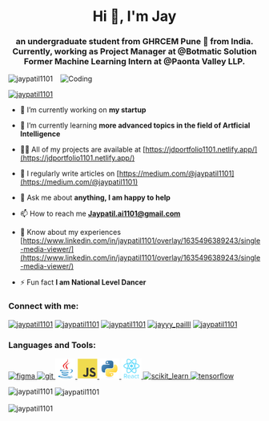 <h1 align="center">Hi 👋, I'm Jay</h1>
<h3 align="center">an undergraduate student from GHRCEM Pune 🚀 from India. Currently, working as Project Manager at @Botmatic Solution Former Machine Learning Intern at @Paonta Valley LLP.</h3>
<img align="right" alt="Coding" width="400" src="https://www.qgengroup.com/wp-content/uploads/2020/05/gif-1.gif">

<p align="left"> <img src="https://komarev.com/ghpvc/?username=jaypatil1101&label=Profile%20views&color=0e75b6&style=flat" alt="jaypatil1101" /> </p>

<p align="left"> <a href="https://twitter.com/jaypatil1101" target="blank"><img src="https://img.shields.io/twitter/follow/jaypatil1101?logo=twitter&style=for-the-badge" alt="jaypatil1101" /></a> </p>

- 🔭 I’m currently working on **my startup**

- 🌱 I’m currently learning **more advanced topics in the field of Artficial Intelligence**

- 👨‍💻 All of my projects are available at [https://jdportfolio1101.netlify.app/](https://jdportfolio1101.netlify.app/)

- 📝 I regularly write articles on [https://medium.com/@jaypatil1101](https://medium.com/@jaypatil1101)

- 💬 Ask me about **anything, I am happy to help**

- 📫 How to reach me **Jaypatil.ai1101@gmail.com**

- 📄 Know about my experiences [https://www.linkedin.com/in/jaypatil1101/overlay/1635496389243/single-media-viewer/](https://www.linkedin.com/in/jaypatil1101/overlay/1635496389243/single-media-viewer/)

- ⚡ Fun fact **I am National Level Dancer**

<h3 align="left">Connect with me:</h3>
<p align="left">
<a href="https://twitter.com/jaypatil1101" target="blank"><img align="center" src="https://raw.githubusercontent.com/rahuldkjain/github-profile-readme-generator/master/src/images/icons/Social/twitter.svg" alt="jaypatil1101" height="30" width="40" /></a>
<a href="https://linkedin.com/in/jaypatil1101" target="blank"><img align="center" src="https://raw.githubusercontent.com/rahuldkjain/github-profile-readme-generator/master/src/images/icons/Social/linked-in-alt.svg" alt="jaypatil1101" height="30" width="40" /></a>
<a href="https://kaggle.com/jaypatil1101" target="blank"><img align="center" src="https://raw.githubusercontent.com/rahuldkjain/github-profile-readme-generator/master/src/images/icons/Social/kaggle.svg" alt="jaypatil1101" height="30" width="40" /></a>
<a href="https://instagram.com/jayyy_pailll" target="blank"><img align="center" src="https://raw.githubusercontent.com/rahuldkjain/github-profile-readme-generator/master/src/images/icons/Social/instagram.svg" alt="jayyy_pailll" height="30" width="40" /></a>
<a href="https://medium.com/jaypatil1101" target="blank"><img align="center" src="https://raw.githubusercontent.com/rahuldkjain/github-profile-readme-generator/master/src/images/icons/Social/medium.svg" alt="jaypatil1101" height="30" width="40" /></a>
</p>

<h3 align="left">Languages and Tools:</h3>
<p align="left"> <a href="https://www.figma.com/" target="_blank" rel="noreferrer"> <img src="https://www.vectorlogo.zone/logos/figma/figma-icon.svg" alt="figma" width="40" height="40"/> </a> <a href="https://git-scm.com/" target="_blank" rel="noreferrer"> <img src="https://www.vectorlogo.zone/logos/git-scm/git-scm-icon.svg" alt="git" width="40" height="40"/> </a> <a href="https://www.java.com" target="_blank" rel="noreferrer"> <img src="https://raw.githubusercontent.com/devicons/devicon/master/icons/java/java-original.svg" alt="java" width="40" height="40"/> </a> <a href="https://developer.mozilla.org/en-US/docs/Web/JavaScript" target="_blank" rel="noreferrer"> <img src="https://raw.githubusercontent.com/devicons/devicon/master/icons/javascript/javascript-original.svg" alt="javascript" width="40" height="40"/> </a> <a href="https://www.python.org" target="_blank" rel="noreferrer"> <img src="https://raw.githubusercontent.com/devicons/devicon/master/icons/python/python-original.svg" alt="python" width="40" height="40"/> </a> <a href="https://reactjs.org/" target="_blank" rel="noreferrer"> <img src="https://raw.githubusercontent.com/devicons/devicon/master/icons/react/react-original-wordmark.svg" alt="react" width="40" height="40"/> </a> <a href="https://scikit-learn.org/" target="_blank" rel="noreferrer"> <img src="https://upload.wikimedia.org/wikipedia/commons/0/05/Scikit_learn_logo_small.svg" alt="scikit_learn" width="40" height="40"/> </a> <a href="https://www.tensorflow.org" target="_blank" rel="noreferrer"> <img src="https://www.vectorlogo.zone/logos/tensorflow/tensorflow-icon.svg" alt="tensorflow" width="40" height="40"/> </a> </p>

<p><img align="left" src="https://github-readme-stats.vercel.app/api/top-langs?username=jaypatil1101&show_icons=true&locale=en&layout=compact" alt="jaypatil1101" /></p>

<p>&nbsp;<img align="center" src="https://github-readme-stats.vercel.app/api?username=jaypatil1101&show_icons=true&locale=en" alt="jaypatil1101" /></p>

<p><img align="center" src="https://github-readme-streak-stats.herokuapp.com/?user=jaypatil1101&" alt="jaypatil1101" /></p>

